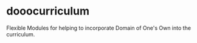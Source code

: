 # dooocurriculum
Flexible Modules for helping to incorporate Domain of One's Own into the curriculum.
